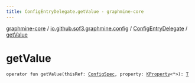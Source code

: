```yaml
---
title: ConfigEntryDelegate.getValue - graphmine-core
---
```


[graphmine-core](../../index.html) / [io.github.sof3.graphmine.config](../index.html) / [ConfigEntryDelegate](index.html) / [getValue](./get-value.html)

# getValue

`operator fun getValue(thisRef: `[`ConfigSpec`](../-config-spec/index.html)`, property: `[`KProperty`](https://kotlinlang.org/api/latest/jvm/stdlib/kotlin.reflect/-k-property/index.html)`<*>): `[`T`](index.html#T)